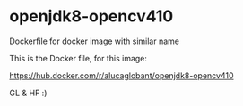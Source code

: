 # openjdk8-opencv410
Dockerfile for docker image with similar name

This is the Docker file, for this image:

https://hub.docker.com/r/alucaglobant/openjdk8-opencv410

GL & HF :)
